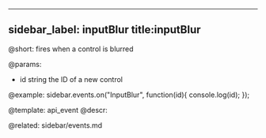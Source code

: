
---
sidebar_label: inputBlur
title:inputBlur
---          

@short:
fires when a control is blurred

@params:
- id 		string		the ID of a new control


@example:
sidebar.events.on("InputBlur", function(id){
    console.log(id);
});


@template: api_event
@descr:


@related: sidebar/events.md
